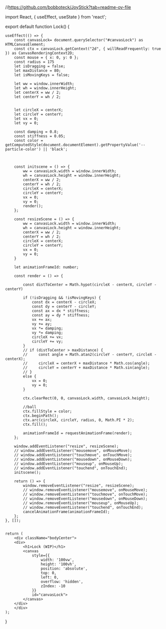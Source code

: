 //https://github.com/bobboteck/JoyStick?tab=readme-ov-file

import React, { useEffect, useState } from 'react';

export default function Lock() {

    useEffect(() => {
        const canvasLock= document.querySelector("#canvasLock") as HTMLCanvasElement;
        const ctx = canvasLock.getContext("2d", { willReadFrequently: true }) as CanvasRenderingContext2D;
        const mouse = { x: 0, y: 0 };
        const radius = 175
        let isDragging = false;
        let maxDistance = 80;
        let isMovingKeys = false;

        let ww = window.innerWidth;
        let wh = window.innerHeight;
        let centerX = ww / 2;
        let centerY = wh / 2;


        let circleX = centerX;
        let circleY = centerY;
        let vx = 0; 
        let vy = 0; 

        const damping = 0.8; 
        const stiffness = 0.05; 
        const color = getComputedStyle(document.documentElement).getPropertyValue('--particle-color') || 'black';

        
       
        const initscene = () => {
            ww = canvasLock.width = window.innerWidth;
            wh = canvasLock.height = window.innerHeight;
            centerX = ww / 2;
            centerY = wh / 2;
            circleX = centerX;
            circleY = centerY;
            vx = 0;
            vy = 0;
            render();
        };

        const resizeScene = () => {
            ww = canvasLock.width = window.innerWidth;
            wh = canvasLock.height = window.innerHeight;
            centerX = ww / 2;
            centerY = wh / 2;
            circleX = centerX;
            circleY = centerY;
            vx = 0;
            vy = 0;
        }

        let animationFrameId: number;

        const render = () => {

            const distToCenter = Math.hypot(circleX - centerX, circleY - centerY) 

            if (!isDragging && !isMovingKeys) {
                const dx = centerX - circleX;
                const dy = centerY - circleY;
                const ax = dx * stiffness;
                const ay = dy * stiffness;
                vx += ax;
                vy += ay;
                vx *= damping;
                vy *= damping;
                circleX += vx;
                circleY += vy;
            }
            // if (distToCenter > maxDistance) {
            //     const angle = Math.atan2(circleY - centerY, circleX - centerX);
            //     circleX = centerX + maxDistance * Math.cos(angle);
            //     circleY = centerY + maxDistance * Math.sin(angle);
            // }
            else {
                vx = 0;
                vy = 0;
            }

            ctx.clearRect(0, 0, canvasLock.width, canvasLock.height);

            //ball
            ctx.fillStyle = color;
            ctx.beginPath();
            ctx.arc(circleX, circleY, radius, 0, Math.PI * 2);
            ctx.fill();

            animationFrameId = requestAnimationFrame(render);
        };

        window.addEventListener("resize", resizeScene);
        // window.addEventListener("mousemove", onMouseMove);
        // window.addEventListener("touchmove", onTouchMove);
        // window.addEventListener("mousedown", onMouseDown);
        // window.addEventListener("mouseup", onMouseUp);
        // window.addEventListener("touchend", onTouchEnd);
        initscene();

        return () => {
            window.removeEventListener("resize", resizeScene);
            // window.removeEventListener("mousemove", onMouseMove);
            // window.removeEventListener("touchmove", onTouchMove);
            // window.removeEventListener("mousedown", onMouseDown);
            // window.removeEventListener("mouseup", onMouseUp);
            // window.removeEventListener("touchend", onTouchEnd);
            cancelAnimationFrame(animationFrameId);
        };
    }, []);


    return (
        <div className="bodyCenter">
        <div>
            <h1>Lock (WIP)</h1>
            <canvas
                style={{
                    width: '100vw',
                    height: '100vh',
                    position: 'absolute',
                    top: 0,
                    left: 0,
                    overflow: 'hidden',
                    zIndex: -10
                }}
                id="canvasLock">
            </canvas>
        </div>
        </div>
    );
}
